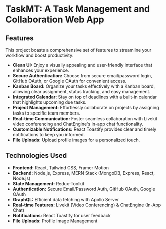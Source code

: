 # TaskMT: A Task Management and Collaboration Web App 

## Features

This project boasts a comprehensive set of features to streamline your workflow and boost productivity:

* **Clean UI:** Enjoy a visually appealing and user-friendly interface that enhances your experience.
* **Secure Authentication:** Choose from secure email/password login, GitHub OAuth, or Google OAuth for convenient access.
* **Kanban Board:**  Organize your tasks effectively with a Kanban board, allowing clear assignment, status tracking, and easy management.
* **Integrated Calendar:** Stay on top of deadlines with a built-in calendar that highlights upcoming due tasks.
* **Project Management:** Effortlessly collaborate on projects by assigning tasks to specific team members.
* **Real-time Communication:** Foster seamless collaboration with Livekit video conferencing and ChatEngine's in-app chat functionality.
* **Customizable Notifications:** React Toastify provides clear and timely notifications to keep you informed.
* **File Uploads:** Upload profile images for a personalized touch.

## Technologies Used

*  **Frontend:** React, Tailwind CSS, Framer Motion
*  **Backend:**  Node.js, Express, MERN Stack (MongoDB, Express, React, Node.js)
*  **State Management:** Redux-Toolkit
*  **Authentication:** Secure Email/Password Auth, GitHub OAuth, Google OAuth
*  **GraphQL:** Efficient data fetching with Apollo Server
*  **Real-time Features:** Livekit (Video Conferencing) & ChatEngine (In-App Chat)
*  **Notifications:** React Toastify for user feedback
*  **File Uploads:** Profile Image Management


